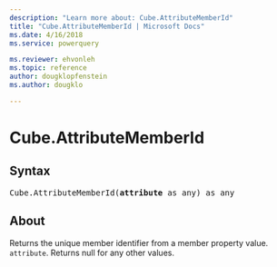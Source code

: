 ```yaml
---
description: "Learn more about: Cube.AttributeMemberId"
title: "Cube.AttributeMemberId | Microsoft Docs"
ms.date: 4/16/2018
ms.service: powerquery

ms.reviewer: ehvonleh
ms.topic: reference
author: dougklopfenstein
ms.author: dougklo

---
```

# Cube.AttributeMemberId

## Syntax

<pre>Cube.AttributeMemberId(<b>attribute</b> as any) as any
</pre>

## About
Returns the unique member identifier from a member property value. `attribute`. Returns null for any other values.
